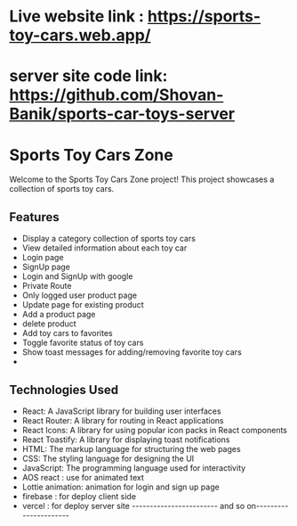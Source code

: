 # Live website link : https://sports-toy-cars.web.app/
# server site code link: https://github.com/Shovan-Banik/sports-car-toys-server

# Sports Toy Cars Zone

Welcome to the Sports Toy Cars Zone project! This project showcases a collection of sports toy cars.

## Features

- Display a category collection of sports toy cars
- View detailed information about each toy car
- Login page
- SignUp page
- Login and SignUp with google
- Private Route
- Only logged user product page
- Update page for existing product
- Add a product page 
- delete product 
- Add toy cars to favorites
- Toggle favorite status of toy cars
- Show toast messages for adding/removing favorite toy cars
- 


## Technologies Used

- React: A JavaScript library for building user interfaces
- React Router: A library for routing in React applications
- React Icons: A library for using popular icon packs in React components
- React Toastify: A library for displaying toast notifications
- HTML: The markup language for structuring the web pages
- CSS: The styling language for designing the UI
- JavaScript: The programming language used for interactivity
- AOS react : use for animated text
- Lottie animation: animation for login and sign up page
- firebase : for deploy client side
- vercel : for deploy server site 
------------------------ and so on----------------------

